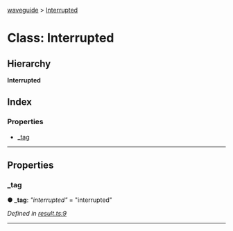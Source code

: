 [waveguide](../README.md) > [Interrupted](../classes/interrupted.md)

# Class: Interrupted

## Hierarchy

**Interrupted**

## Index

### Properties

* [_tag](interrupted.md#_tag)

---

## Properties

<a id="_tag"></a>

###  _tag

**● _tag**: *"interrupted"* = "interrupted"

*Defined in [result.ts:9](https://github.com/rzeigler/waveguide/blob/a4eddcf/src/result.ts#L9)*

___


